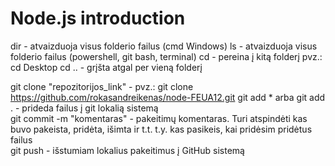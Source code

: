 # Node.js introduction

dir - atvaizduoja visus folderio failus (cmd Windows)
ls - atvaizduoja visus folderio failus (powershell, git bash, terminal)
cd - pereina į kitą folderį pvz.: cd Desktop
cd .. - grįšta atgal per vieną folderį

git clone "repozitorijos_link" - pvz.: git clone https://github.com/rokasandreikenas/node-FEUA12.git
git add \* arba git add . - prideda failus į git lokalią sistemą <br/>
git commit -m "komentaras" - pakeitimų komentaras. Turi atspindėti kas buvo pakeista, pridėta, išimta ir t.t. t.y. kas pasikeis, kai pridėsim pridėtus failus <br/>
git push - išstumiam lokalius pakeitimus į GitHub sistemą <br/>
